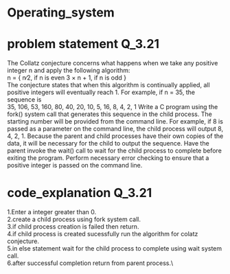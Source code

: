 # Operating_system
# problem statement Q_3.21
The Collatz conjecture concerns what happens when we take any positive integer n and apply the following algorithm:\
n =
{ n∕2, if n is even
3 × n + 1, if n is odd
}\
The conjecture states that when this algorithm is continually applied,
all positive integers will eventually reach 1. For example, if n = 35, the
sequence is\
35, 106, 53, 160, 80, 40, 20, 10, 5, 16, 8, 4, 2, 1
Write a C program using the fork() system call that generates this
sequence in the child process. The starting number will be provided
from the command line. For example, if 8 is passed as a parameter on
the command line, the child process will output 8, 4, 2, 1. Because the
parent and child processes have their own copies of the data, it will be
necessary for the child to output the sequence. Have the parent invoke
the wait() call to wait for the child process to complete before exiting
the program. Perform necessary error checking to ensure that a positive
integer is passed on the command line.
# code_explanation Q_3.21
1.Enter a integer greater than 0.\
2.create a child process using fork system call.\
3.if child process creation is failed then return.\
4.if child process is created sucessfully run the algorithm for colatz conjecture.\
5.in else statement wait for the child process to complete using wait system call.\
6.after successful completion return from parent process.\
